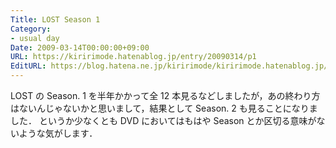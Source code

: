 ```yaml
---
Title: LOST Season 1
Category:
- usual day
Date: 2009-03-14T00:00:00+09:00
URL: https://kiririmode.hatenablog.jp/entry/20090314/p1
EditURL: https://blog.hatena.ne.jp/kiririmode/kiririmode.hatenablog.jp/atom/entry/8454420450078213357
---
```



LOST の Season. 1 を半年かかって全 12 本見るなどしましたが，あの終わり方はないんじゃないかと思いまして，結果として Season. 2 も見ることになりました．
というか少なくとも DVD においてはもはや Season とか区切る意味がないような気がします．
